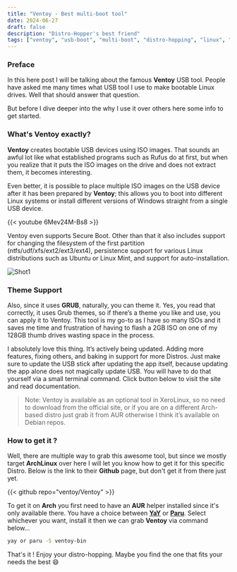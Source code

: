 ```yaml
---
title: "Ventoy - Best multi-boot tool"
date: 2024-06-27
draft: false
description: "Distro-Hopper's best friend"
tags: ["ventoy", "usb-boot", "multi-boot", "distro-hopping", "linux", "opensource"]
---
```

### Preface

In this here post I will be talking about the famous **Ventoy** USB tool. People have asked me many times what USB tool I use to make bootable Linux drives. Well that should answer that question.

But before I dive deeper into the why I use it over others here some info to get started.

### What's Ventoy exactly?

**Ventoy** creates bootable USB devices using ISO images. That sounds an awful lot like what established programs such as Rufus do at first, but when you realize that it puts the ISO images on the drive and does not extract them, it becomes interesting.

Even better, it is possible to place multiple ISO images on the USB device after it has been prepared by **Ventoy**; this allows you to boot into different Linux systems or install different versions of Windows straight from a single USB device.

{{< youtube 6Mev24M-Bs8 >}}

Ventoy even supports Secure Boot. Other than that it also includes support for changing the filesystem of the first partition (ntfs/udf/xfs/ext2/ext3/ext4), persistence support for various Linux distributions such as Ubuntu or Linux Mint, and support for auto-installation.

![Shot1](https://i.imgur.com/x7bmLFq.png)

### Theme Support

Also, since it uses **GRUB**, naturally, you can theme it. Yes, you read that correctly, it uses Grub themes, so if there’s a theme you like and use, you can apply it to Ventoy. This tool is my go-to as I have so many ISOs and it saves me time and frustration of having to flash a 2GB ISO on one of my 128GB thumb drives wasting space in the process.

I absolutely love this thing. It’s actively being updated. Adding more features, fixing others, and baking in support for more Distros. Just make sure to update the USB stick after updating the app itself, because updating the app alone does not magically update USB. You will have to do that yourself via a small terminal command. Click button below to visit the site and read documentation.

> Note: Ventoy is available as an optional tool in XeroLinux, so no need to download from the official site, or if you are on a different Arch-based distro just grab it from AUR otherwise I think it’s available on Debian repos.

### How to get it ?

Well, there are multiple way to grab this awesome tool, but since we mostly target **ArchLinux** over here I will let you know how to get it for this specific Distro. Below is the link to their **Github** page, but don't get it from there just yet.

{{< github repo="ventoy/Ventoy" >}}

To get it on **Arch** you first need to have an **AUR** helper installed since it's only available there. You have a choice between [**YaY**](https://github.com/Jguer/yay) or [**Paru**](https://github.com/morganamilo/paru). Select whichever you want, install it then we can grab **Ventoy** via command below...

```Bash
yay or paru -S ventoy-bin
```

That's it ! Enjoy your distro-hopping. Maybe you find the one that fits your needs the best :smile:

